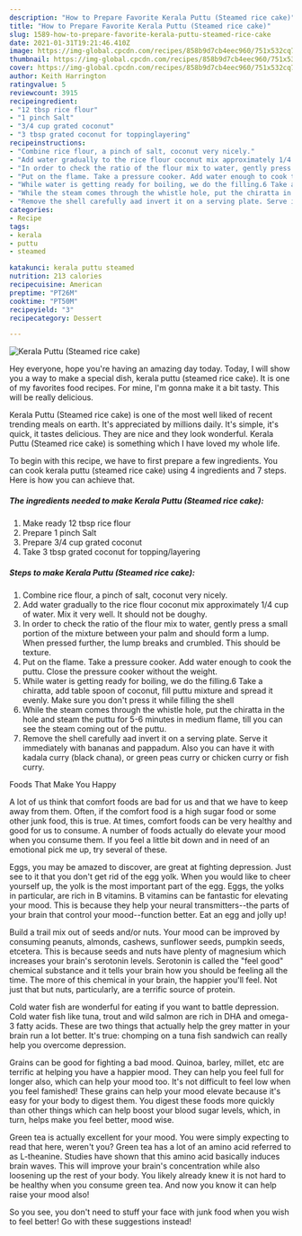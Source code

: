 ```yaml
---
description: "How to Prepare Favorite Kerala Puttu (Steamed rice cake)"
title: "How to Prepare Favorite Kerala Puttu (Steamed rice cake)"
slug: 1589-how-to-prepare-favorite-kerala-puttu-steamed-rice-cake
date: 2021-01-31T19:21:46.410Z
image: https://img-global.cpcdn.com/recipes/858b9d7cb4eec960/751x532cq70/kerala-puttu-steamed-rice-cake-recipe-main-photo.jpg
thumbnail: https://img-global.cpcdn.com/recipes/858b9d7cb4eec960/751x532cq70/kerala-puttu-steamed-rice-cake-recipe-main-photo.jpg
cover: https://img-global.cpcdn.com/recipes/858b9d7cb4eec960/751x532cq70/kerala-puttu-steamed-rice-cake-recipe-main-photo.jpg
author: Keith Harrington
ratingvalue: 5
reviewcount: 3915
recipeingredient:
- "12 tbsp rice flour"
- "1 pinch Salt"
- "3/4 cup grated coconut"
- "3 tbsp grated coconut for toppinglayering"
recipeinstructions:
- "Combine rice flour, a pinch of salt, coconut very nicely."
- "Add water gradually to the rice flour coconut mix approximately 1/4 cup of water. Mix it very well. It should not be doughy."
- "In order to check the ratio of the flour mix to water, gently press a small portion of the mixture between your palm and should form a lump. When pressed further, the lump breaks and crumbled. This should be texture."
- "Put on the flame. Take a pressure cooker. Add water enough to cook the puttu. Close the pressure cooker without the weight."
- "While water is getting ready for boiling, we do the filling.6 Take a chiratta, add table spoon of coconut, fill puttu mixture and spread it evenly. Make sure you don&#39;t press it while filling the shell"
- "While the steam comes through the whistle hole, put the chiratta in the hole and steam the puttu for 5-6 minutes in medium flame, till you can see the steam coming out of the puttu."
- "Remove the shell carefully aad invert it on a serving plate. Serve it immediately with bananas and pappadum. Also you can have it with kadala curry (black chana), or green peas curry or chicken curry or fish curry."
categories:
- Recipe
tags:
- kerala
- puttu
- steamed

katakunci: kerala puttu steamed 
nutrition: 213 calories
recipecuisine: American
preptime: "PT26M"
cooktime: "PT50M"
recipeyield: "3"
recipecategory: Dessert

---
```



![Kerala Puttu (Steamed rice cake)](https://img-global.cpcdn.com/recipes/858b9d7cb4eec960/751x532cq70/kerala-puttu-steamed-rice-cake-recipe-main-photo.jpg)

Hey everyone, hope you're having an amazing day today. Today, I will show you a way to make a special dish, kerala puttu (steamed rice cake). It is one of my favorites food recipes. For mine, I'm gonna make it a bit tasty. This will be really delicious.



Kerala Puttu (Steamed rice cake) is one of the most well liked of recent trending meals on earth. It's appreciated by millions daily. It's simple, it's quick, it tastes delicious. They are nice and they look wonderful. Kerala Puttu (Steamed rice cake) is something which I have loved my whole life.


To begin with this recipe, we have to first prepare a few ingredients. You can cook kerala puttu (steamed rice cake) using 4 ingredients and 7 steps. Here is how you can achieve that.

<!--inarticleads1-->

##### The ingredients needed to make Kerala Puttu (Steamed rice cake):

1. Make ready 12 tbsp rice flour
1. Prepare 1 pinch Salt
1. Prepare 3/4 cup grated coconut
1. Take 3 tbsp grated coconut for topping/layering




<!--inarticleads2-->

##### Steps to make Kerala Puttu (Steamed rice cake):

1. Combine rice flour, a pinch of salt, coconut very nicely.
1. Add water gradually to the rice flour coconut mix approximately 1/4 cup of water. Mix it very well. It should not be doughy.
1. In order to check the ratio of the flour mix to water, gently press a small portion of the mixture between your palm and should form a lump. When pressed further, the lump breaks and crumbled. This should be texture.
1. Put on the flame. Take a pressure cooker. Add water enough to cook the puttu. Close the pressure cooker without the weight.
1. While water is getting ready for boiling, we do the filling.6 Take a chiratta, add table spoon of coconut, fill puttu mixture and spread it evenly. Make sure you don&#39;t press it while filling the shell
1. While the steam comes through the whistle hole, put the chiratta in the hole and steam the puttu for 5-6 minutes in medium flame, till you can see the steam coming out of the puttu.
1. Remove the shell carefully aad invert it on a serving plate. Serve it immediately with bananas and pappadum. Also you can have it with kadala curry (black chana), or green peas curry or chicken curry or fish curry.




Foods That Make You Happy


A lot of us think that comfort foods are bad for us and that we have to keep away from them. Often, if the comfort food is a high sugar food or some other junk food, this is true. At times, comfort foods can be very healthy and good for us to consume. A number of foods actually do elevate your mood when you consume them. If you feel a little bit down and in need of an emotional pick me up, try several of these.

Eggs, you may be amazed to discover, are great at fighting depression. Just see to it that you don't get rid of the egg yolk. When you would like to cheer yourself up, the yolk is the most important part of the egg. Eggs, the yolks in particular, are rich in B vitamins. B vitamins can be fantastic for elevating your mood. This is because they help your neural transmitters--the parts of your brain that control your mood--function better. Eat an egg and jolly up!

Build a trail mix out of seeds and/or nuts. Your mood can be improved by consuming peanuts, almonds, cashews, sunflower seeds, pumpkin seeds, etcetera. This is because seeds and nuts have plenty of magnesium which increases your brain's serotonin levels. Serotonin is called the "feel good" chemical substance and it tells your brain how you should be feeling all the time. The more of this chemical in your brain, the happier you'll feel. Not just that but nuts, particularly, are a terrific source of protein.

Cold water fish are wonderful for eating if you want to battle depression. Cold water fish like tuna, trout and wild salmon are rich in DHA and omega-3 fatty acids. These are two things that actually help the grey matter in your brain run a lot better. It's true: chomping on a tuna fish sandwich can really help you overcome depression. 

Grains can be good for fighting a bad mood. Quinoa, barley, millet, etc are terrific at helping you have a happier mood. They can help you feel full for longer also, which can help your mood too. It's not difficult to feel low when you feel famished! These grains can help your mood elevate because it's easy for your body to digest them. You digest these foods more quickly than other things which can help boost your blood sugar levels, which, in turn, helps make you feel better, mood wise.

Green tea is actually excellent for your mood. You were simply expecting to read that here, weren't you? Green tea has a lot of an amino acid referred to as L-theanine. Studies have shown that this amino acid basically induces brain waves. This will improve your brain's concentration while also loosening up the rest of your body. You likely already knew it is not hard to be healthy when you consume green tea. And now you know it can help raise your mood also!

So you see, you don't need to stuff your face with junk food when you wish to feel better! Go  with  these suggestions  instead!


